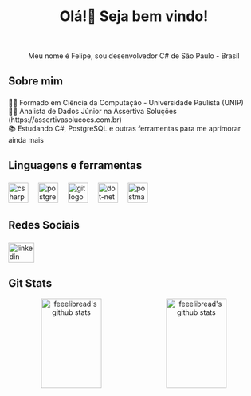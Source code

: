 <h1 align="center">Olá!👋 Seja bem vindo!</h1>

###

<br clear="both">

<p align="center">Meu nome é Felipe, sou desenvolvedor C# de São Paulo - Brasil</p>

###

<h2 align="left">Sobre mim</h2>

###

<p align="left">🧑‍🎓 Formado em Ciência da Computação - Universidade Paulista (UNIP)<br>👨‍💻 Analista de Dados Júnior na Assertiva Soluções (https://assertivasolucoes.com.br)<br>📚 Estudando C#, PostgreSQL e outras ferramentas para me aprimorar ainda mais</p>

###

<h2 align="left">Linguagens e ferramentas</h2>

###

<div align="left">
  <img src="https://cdn.jsdelivr.net/gh/devicons/devicon/icons/csharp/csharp-original.svg" height="40" alt="csharp logo"  />
  <img width="12" />
  <img src="https://cdn.jsdelivr.net/gh/devicons/devicon/icons/postgresql/postgresql-original.svg" height="40" alt="postgresql logo"  />
  <img width="12" />
  <img src="https://cdn.jsdelivr.net/gh/devicons/devicon/icons/git/git-original.svg" height="40" alt="git logo"  />
  <img width="12" />
  <img src="https://skillicons.dev/icons?i=dotnet" height="40" alt="dot-net logo"  />
  <img width="12" />
  <img src="https://skillicons.dev/icons?i=postman" height="40" alt="postman logo"  />
</div>

###

<h2 align="left">Redes Sociais</h2>

###

<div align="left">
  <a href="https://www.linkedin.com/in/felipe-pichinine-a1592b200/" target="_blank">
    <img src="https://raw.githubusercontent.com/maurodesouza/profile-readme-generator/master/src/assets/icons/social/linkedin/default.svg" width="52" height="40" alt="linkedin logo"  />
  </a>
</div>

###

<div align="center"> 
  <h2 align="left">Git Stats</h2>
  <img width="49%" height="180px" src="https://github-readme-stats.vercel.app/api?username=feeelibread&show_icons=true&count_private=true&hide_border=true&title_color=D41b22&icon_color=D41b22&text_color=ffffff&bg_color=0d1117" alt="feeelibread's github stats" /> 
  
  <img width="49%" height="180px" src="https://github-readme-stats.vercel.app/api/top-langs/?username=feeelibread&layout=compact&hide_border=true&title_color=D41b22&text_color=ffffff&bg_color=0d1117" alt="feeelibread's github stats"/>
</div>
